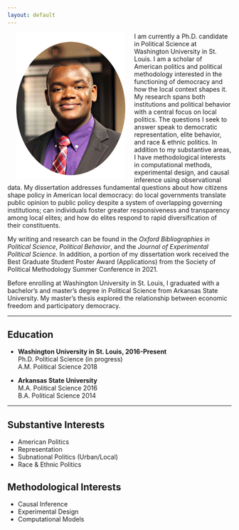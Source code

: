 ```yaml
---
layout: default
---
```


<img align="left" src="assets/prof_pic.jpg" hspace="20"  width="245" height="329" >

I am currently a Ph.D. candidate in Political Science at Washington University in St. Louis. I am a scholar of American politics and political methodology interested in the functioning of democracy and how the local context shapes it. My research spans both institutions and political behavior with a central focus on local politics. The questions I seek to answer speak to democratic representation, elite behavior, and race & ethnic politics. In addition to my substantive areas, I have methodological interests in computational methods, experimental design, and causal inference using observational data. 
My dissertation addresses fundamental questions about how citizens shape policy in American local democracy: do local governments translate public opinion to public policy despite a system of overlapping governing institutions; can individuals foster greater responsiveness and transparency among local elites; and how do elites respond to rapid diversification of their constituents.  <br />

My writing and research can be found in the *Oxford Bibliographies in Political Science*, *Political Behavior*, and the *Journal of Experimental Political Science*.  In addition, a portion of my dissertation work received the Best Graduate Student Poster Award (Applications) from the Society of Political Methodology Summer Conference in 2021.  <br />

Before enrolling at Washington University in St. Louis, I graduated with a bachelor’s and master’s degree in Political Science from Arkansas State University. My master’s thesis explored the relationship between economic freedom and participatory democracy.  <br />


---

## Education
* **Washington University in St. Louis,  2016-Present** <br>
  Ph.D. Political Science (in progress) <br>
  A.M. Political Science 2018 <br>

* **Arkansas State University** <br>
  M.A. Political Science 2016 <br>
  B.A. Political Science 2014

---

## Substantive Interests
* American Politics
* Representation
* Subnational Politics (Urban/Local)
* Race & Ethnic Politics

## Methodological Interests
* Causal Inference
* Experimental Design
* Computational Models




